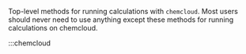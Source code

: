 Top-level methods for running calculations with `chemcloud`. Most users should never need to use anything except these methods for running calculations on chemcloud.

:::chemcloud
